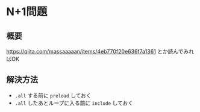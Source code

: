 
# N+1問題
## 概要

https://qiita.com/massaaaaan/items/4eb770f20e636f7a1361 とか読んでみればOK

## 解決方法
 - `.all` する前に `preload` しておく
 - `.all` したあとループに入る前に `include` しておく
